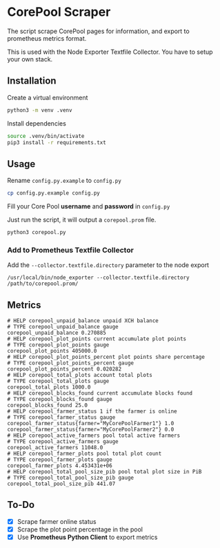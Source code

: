 # CorePool Scraper
The script scrape CorePool pages for information, and export to prometheus metrics format.

This is used with the Node Exporter Textfile Collector. You have to setup your own stack.

## Installation

Create a virtual environment
```sh
python3 -m venv .venv
```

Install dependencies
```sh
source .venv/bin/activate
pip3 install -r requirements.txt
```

## Usage
Rename `config.py.example` to `config.py`
```sh
cp config.py.example config.py
```

Fill your Core Pool **username** and **password** in `config.py`

Just run the script, it will output a `corepool.prom` file.
```sh
python3 corepool.py
```

### Add to Prometheus Textfile Collector
Add the `--collector.textfile.directory` parameter to the node export

```
/usr/local/bin/node_exporter --collector.textfile.directory /path/to/corepool.prom/
```

## Metrics

```
# HELP corepool_unpaid_balance unpaid XCH balance
# TYPE corepool_unpaid_balance gauge
corepool_unpaid_balance 0.270885
# HELP corepool_plot_points current accumulate plot points
# TYPE corepool_plot_points gauge
corepool_plot_points 405000.0
# HELP corepool_plot_points_percent plot points share percentage
# TYPE corepool_plot_points_percent gauge
corepool_plot_points_percent 0.020282
# HELP corepool_total_plots account total plots
# TYPE corepool_total_plots gauge
corepool_total_plots 1000.0
# HELP corepool_blocks_found current accumulate blocks found
# TYPE corepool_blocks_found gauge
corepool_blocks_found 25.0
# HELP corepool_farmer_status 1 if the farmer is online
# TYPE corepool_farmer_status gauge
corepool_farmer_status{farmer="MyCorePoolFarmer1"} 1.0
corepool_farmer_status{farmer="MyCorePoolFarmer2"} 0.0
# HELP corepool_active_farmers pool total active farmers
# TYPE corepool_active_farmers gauge
corepool_active_farmers 11048.0
# HELP corepool_farmer_plots pool total plot count
# TYPE corepool_farmer_plots gauge
corepool_farmer_plots 4.453431e+06
# HELP corepool_total_pool_size_pib pool total plot size in PiB
# TYPE corepool_total_pool_size_pib gauge
corepool_total_pool_size_pib 441.07
```

## To-Do

- [x] Scrape farmer online status
- [x] Scrape the plot point percentage in the pool
- [x] Use **Prometheus Python Client** to export metrics
